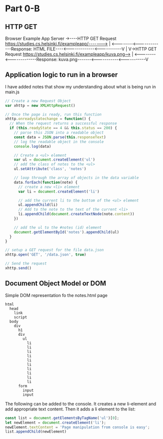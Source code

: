 # Part 0-B

## HTTP GET


Browser                                               Example App Server
->----HTTP GET Request https://studies.cs.helsinki.fi/exampleapp/------->
                                                                        |
<--------<-------------Response: HTML FILE----<-------------<-----------V
|
V->HTTP GET Request https://studies.cs.helsinki.fi/exampleapp/kuva.png-->
                                                                        |
<--------<-------------Response: kuva.png-------<-----------<-----------V

## Application logic to run in a browser

I have added notes that show my understanding about what is being run in main.js 

```javascript
// Create a new Request Object
var xhttp = new XMLHttpRequest()

// Once the page is ready, run this function
xhttp.onreadystatechange = function() {
  // When the request returns a successful response
  if (this.readyState == 4 && this.status == 200) {
    // parse this JSON into a readable object 
    const data = JSON.parse(this.responseText)
    // log the readable object in the console
    console.log(data)

    // Create a <ul> element
    var ul = document.createElement('ul')
    // add the class of notes to the <ul>
    ul.setAttribute('class', 'notes')

    // loop through the array of objects in the data variable
    data.forEach(function(note) {
      // create a new <li> element
      var li = document.createElement('li')

      // add the current li to the bottom of the <ul> element
      ul.appendChild(li)
      // Add to the note to the text of the current <li>
      li.appendChild(document.createTextNode(note.content))
    })

    // add the ul to the #notes (id) element
    document.getElementById('notes').appendChild(ul)
  }
}

// setup a GET request for the file data.json
xhttp.open('GET', '/data.json', true)

// Send the request
xhttp.send()
```

## Document Object Model or DOM

Simple DOM representation fo the notes.html page

```
html
  head
    link
    script
  body
    div
      h1
      div
        ul
          li
          li
          li
          li
          li
          li
          li
          li
          li
          li
      form
        input
        input
```

The following  can be added to the console. It creates a new li-element and add appropriate text content. Then it adds a li element to the list:
```javascript
const list = document.getElementsByTagName('ul')[0];
let newElement = document.createElement('li');
newElement.textContent = 'Page manipulation from console is easy';
list.appendChild(newElement)
```